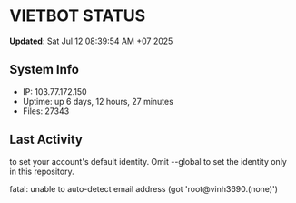 # VIETBOT STATUS
**Updated**: Sat Jul 12 08:39:54 AM +07 2025

## System Info
- IP: 103.77.172.150
- Uptime: up 6 days, 12 hours, 27 minutes
- Files: 27343

## Last Activity

to set your account's default identity.
Omit --global to set the identity only in this repository.

fatal: unable to auto-detect email address (got 'root@vinh3690.(none)')
